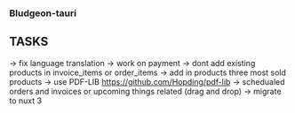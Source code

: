 ### Bludgeon-tauri

## TASKS

-> fix language translation
-> work on payment
-> dont add existing products in invoice_items or order_items
-> add in products three most sold products
-> use PDF-LIB https://github.com/Hopding/pdf-lib
-> schedualed orders and invoices or upcoming things related (drag and drop)
-> migrate to nuxt 3
